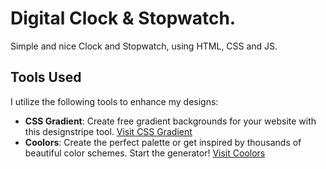# Digital Clock & Stopwatch.

Simple and nice Clock and Stopwatch, using HTML, CSS and JS.

## Tools Used

I utilize the following tools to enhance my designs:

- **CSS Gradient**: Create free gradient backgrounds for your website with this designstripe tool. [Visit CSS Gradient](https://cssgradient.io/)
- **Coolors**: Create the perfect palette or get inspired by thousands of beautiful color schemes. Start the generator! [Visit Coolors](https://coolors.co/)

